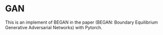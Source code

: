 # GAN

This is an implement of BEGAN in the paper (BEGAN: Boundary Equilibrium Generative Adversarial Networks) with Pytorch. 
